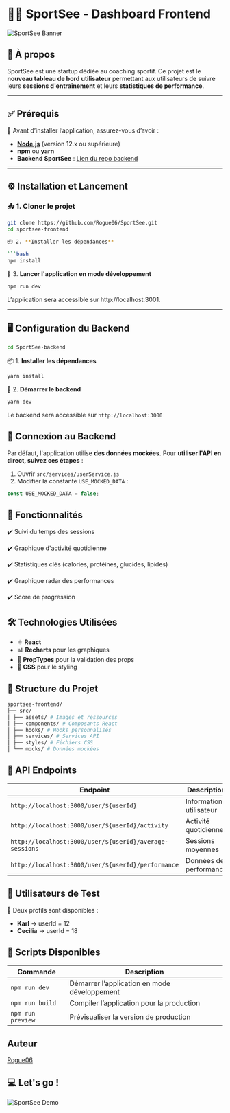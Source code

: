 # 🏋️‍♂️ SportSee - Dashboard Frontend

![SportSee Banner](https://user.oc-static.com/upload/2020/08/18/15977560509272_logo%20%285%29.png)

## 📖 À propos

SportSee est une startup dédiée au coaching sportif. Ce projet est le **nouveau tableau de bord utilisateur** permettant aux utilisateurs de suivre leurs **sessions d'entraînement** et leurs **statistiques de performance**.

---

## ✅ Prérequis

📌 Avant d’installer l’application, assurez-vous d’avoir :

- **[Node.js](https://nodejs.org/)** (version 12.x ou supérieure)
- **npm** ou **yarn**
- **Backend SportSee** : [Lien du repo backend](https://github.com/OpenClassrooms-Student-Center/P9-front-end-dashboard)

---

## ⚙️ Installation et Lancement

### 📥 **1. Cloner le projet**

````bash
git clone https://github.com/Rogue06/SportSee.git
cd sportsee-frontend

📦 2. **Installer les dépendances**

```bash
npm install
````

🚀 3. **Lancer l'application en mode développement**

```bash
npm run dev
```

L’application sera accessible sur http://localhost:3001.

---

## 🖥️ Configuration du Backend

```bash
cd SportSee-backend
```

📦 1. **Installer les dépendances**

```bash
yarn install
```

🔄 2. **Démarrer le backend**

```bash
yarn dev
```

Le backend sera accessible sur `http://localhost:3000`

## 🔌 Connexion au Backend

Par défaut, l'application utilise **des données mockées**. Pour **utiliser l'API en direct, suivez ces étapes** :

1. Ouvrir `src/services/userService.js`
2. Modifier la constante `USE_MOCKED_DATA` :

```javascript
const USE_MOCKED_DATA = false;
```

## 🎯 Fonctionnalités

✔️ Suivi du temps des sessions

✔️ Graphique d'activité quotidienne

✔️ Statistiques clés (calories, protéines, glucides, lipides)

✔️ Graphique radar des performances

✔️ Score de progression

## 🛠️ Technologies Utilisées

- ⚛️ **React**
- 📊 **Recharts** pour les graphiques
- 🔄 **PropTypes** pour la validation des props
- 🎨 **CSS** pour le styling

## 📂 Structure du Projet

```bash
sportsee-frontend/
├── src/
│ ├── assets/ # Images et ressources
│ ├── components/ # Composants React
│ ├── hooks/ # Hooks personnalisés
│ ├── services/ # Services API
│ ├── styles/ # Fichiers CSS
│ └── mocks/ # Données mockées
```

## 🔗 API Endpoints

| Endpoint                                                | Description              |
| ------------------------------------------------------- | ------------------------ |
| `http://localhost:3000/user/${userId}`                  | Informations utilisateur |
| `http://localhost:3000/user/${userId}/activity`         | Activité quotidienne     |
| `http://localhost:3000/user/${userId}/average-sessions` | Sessions moyennes        |
| `http://localhost:3000/user/${userId}/performance`      | Données de performance   |

## 👥 Utilisateurs de Test

📌 Deux profils sont disponibles :

- **Karl** → userId = 12
- **Cecilia** → userId = 18

## 🎯 Scripts Disponibles

| Commande          | Description                                  |
| ----------------- | -------------------------------------------- |
| `npm run dev`     | Démarrer l’application en mode développement |
| `npm run build`   | Compiler l’application pour la production    |
| `npm run preview` | Prévisualiser la version de production       |

## Auteur

[Rogue06](https://github.com/Rogue06)

## 💻 Let's go !

![SportSee Demo](https://media.giphy.com/media/v1.Y2lkPTc5MGI3NjExOGIyN3pia2dibXMzNXhmcnh1YmU2c2VhdXZjYXN4bGJpYmhuNnFtdSZlcD12MV9naWZzX3NlYXJjaCZjdD1n/BpGWitbFZflfSUYuZ9/giphy.gif)
